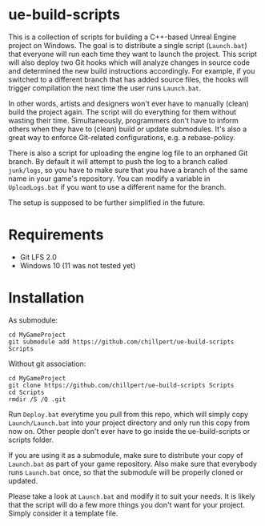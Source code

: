 # ue-build-scripts

This is a collection of scripts for building a C++-based Unreal Engine project on Windows. The goal is to distribute a single script (`Launch.bat`) that everyone will run each time they want to launch the project. This script will also deploy two Git hooks which will analyze changes in source code and determined the new build instructions accordingly. For example, if you switched to a different branch that has added source files, the hooks will trigger compilation the next time the user runs `Launch.bat`.

In other words, artists and designers won't ever have to manually (clean) build the project again. The script will do everything for them without wasting their time. Simultaneously, programmers don't have to inform others when they have to (clean) build or update submodules. It's also a great way to enforce Git-related configurations, e.g. a rebase-policy.

There is also a script for uploading the engine log file to an orphaned Git branch. By default it will attempt to push the log to a branch called `junk/logs`, so you have to make sure that you have a branch of the same name in your game's repository. You can modify a variable in `UploadLogs.bat` if you want to use a different name for the branch.

The setup is supposed to be further simplified in the future.

# Requirements

- Git LFS 2.0
- Windows 10 (11 was not tested yet)

# Installation

As submodule:
```
cd MyGameProject
git submodule add https://github.com/chillpert/ue-build-scripts Scripts
```

Without git association:

```
cd MyGameProject
git clone https://github.com/chillpert/ue-build-scripts Scripts
cd Scripts
rmdir /S /Q .git
```

Run `Deploy.bat` everytime you pull from this repo, which will simply copy `Launch/Launch.bat` into your project directory and only run this copy from now on. Other people don't ever have to go inside the ue-build-scripts or scripts folder.

If you are using it as a submodule, make sure to distribute your copy of `Launch.bat` as part of your game repository.
Also make sure that everybody runs `Launch.bat` once, so that the submodule will be properly cloned or updated.

Please take a look at `Launch.bat` and modify it to suit your needs. It is likely that the script will do a few more things you don't want for your project. Simply consider it a template file.
